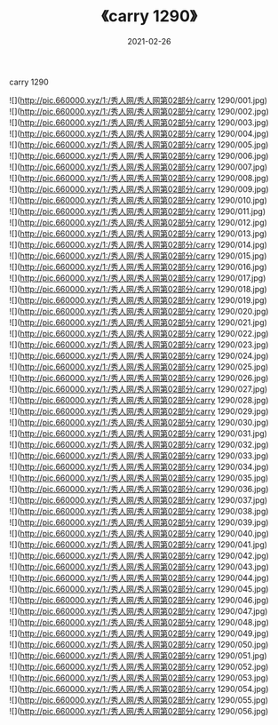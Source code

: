 ﻿---
layout: post
title:  《carry 1290》
date:   2021-02-26
img: http://pic.660000.xyz/1:/秀人网/秀人网第02部分/carry 1290/000.jpg
categories: [美女, 清纯, 唯美]
---

carry 1290

  ![](http://pic.660000.xyz/1:/秀人网/秀人网第02部分/carry 1290/001.jpg) <br> ![](http://pic.660000.xyz/1:/秀人网/秀人网第02部分/carry 1290/002.jpg) <br> ![](http://pic.660000.xyz/1:/秀人网/秀人网第02部分/carry 1290/003.jpg) <br> ![](http://pic.660000.xyz/1:/秀人网/秀人网第02部分/carry 1290/004.jpg) <br> ![](http://pic.660000.xyz/1:/秀人网/秀人网第02部分/carry 1290/005.jpg) <br> ![](http://pic.660000.xyz/1:/秀人网/秀人网第02部分/carry 1290/006.jpg) <br> ![](http://pic.660000.xyz/1:/秀人网/秀人网第02部分/carry 1290/007.jpg) <br> ![](http://pic.660000.xyz/1:/秀人网/秀人网第02部分/carry 1290/008.jpg) <br> ![](http://pic.660000.xyz/1:/秀人网/秀人网第02部分/carry 1290/009.jpg) <br> ![](http://pic.660000.xyz/1:/秀人网/秀人网第02部分/carry 1290/010.jpg) <br> ![](http://pic.660000.xyz/1:/秀人网/秀人网第02部分/carry 1290/011.jpg) <br> ![](http://pic.660000.xyz/1:/秀人网/秀人网第02部分/carry 1290/012.jpg) <br> ![](http://pic.660000.xyz/1:/秀人网/秀人网第02部分/carry 1290/013.jpg) <br> ![](http://pic.660000.xyz/1:/秀人网/秀人网第02部分/carry 1290/014.jpg) <br> ![](http://pic.660000.xyz/1:/秀人网/秀人网第02部分/carry 1290/015.jpg) <br> ![](http://pic.660000.xyz/1:/秀人网/秀人网第02部分/carry 1290/016.jpg) <br> ![](http://pic.660000.xyz/1:/秀人网/秀人网第02部分/carry 1290/017.jpg) <br> ![](http://pic.660000.xyz/1:/秀人网/秀人网第02部分/carry 1290/018.jpg) <br> ![](http://pic.660000.xyz/1:/秀人网/秀人网第02部分/carry 1290/019.jpg) <br> ![](http://pic.660000.xyz/1:/秀人网/秀人网第02部分/carry 1290/020.jpg) <br> ![](http://pic.660000.xyz/1:/秀人网/秀人网第02部分/carry 1290/021.jpg) <br> ![](http://pic.660000.xyz/1:/秀人网/秀人网第02部分/carry 1290/022.jpg) <br> ![](http://pic.660000.xyz/1:/秀人网/秀人网第02部分/carry 1290/023.jpg) <br> ![](http://pic.660000.xyz/1:/秀人网/秀人网第02部分/carry 1290/024.jpg) <br> ![](http://pic.660000.xyz/1:/秀人网/秀人网第02部分/carry 1290/025.jpg) <br> ![](http://pic.660000.xyz/1:/秀人网/秀人网第02部分/carry 1290/026.jpg) <br> ![](http://pic.660000.xyz/1:/秀人网/秀人网第02部分/carry 1290/027.jpg) <br> ![](http://pic.660000.xyz/1:/秀人网/秀人网第02部分/carry 1290/028.jpg) <br> ![](http://pic.660000.xyz/1:/秀人网/秀人网第02部分/carry 1290/029.jpg) <br> ![](http://pic.660000.xyz/1:/秀人网/秀人网第02部分/carry 1290/030.jpg) <br> ![](http://pic.660000.xyz/1:/秀人网/秀人网第02部分/carry 1290/031.jpg) <br> ![](http://pic.660000.xyz/1:/秀人网/秀人网第02部分/carry 1290/032.jpg) <br> ![](http://pic.660000.xyz/1:/秀人网/秀人网第02部分/carry 1290/033.jpg) <br> ![](http://pic.660000.xyz/1:/秀人网/秀人网第02部分/carry 1290/034.jpg) <br> ![](http://pic.660000.xyz/1:/秀人网/秀人网第02部分/carry 1290/035.jpg) <br> ![](http://pic.660000.xyz/1:/秀人网/秀人网第02部分/carry 1290/036.jpg) <br> ![](http://pic.660000.xyz/1:/秀人网/秀人网第02部分/carry 1290/037.jpg) <br> ![](http://pic.660000.xyz/1:/秀人网/秀人网第02部分/carry 1290/038.jpg) <br> ![](http://pic.660000.xyz/1:/秀人网/秀人网第02部分/carry 1290/039.jpg) <br> ![](http://pic.660000.xyz/1:/秀人网/秀人网第02部分/carry 1290/040.jpg) <br> ![](http://pic.660000.xyz/1:/秀人网/秀人网第02部分/carry 1290/041.jpg) <br> ![](http://pic.660000.xyz/1:/秀人网/秀人网第02部分/carry 1290/042.jpg) <br> ![](http://pic.660000.xyz/1:/秀人网/秀人网第02部分/carry 1290/043.jpg) <br> ![](http://pic.660000.xyz/1:/秀人网/秀人网第02部分/carry 1290/044.jpg) <br> ![](http://pic.660000.xyz/1:/秀人网/秀人网第02部分/carry 1290/045.jpg) <br> ![](http://pic.660000.xyz/1:/秀人网/秀人网第02部分/carry 1290/046.jpg) <br> ![](http://pic.660000.xyz/1:/秀人网/秀人网第02部分/carry 1290/047.jpg) <br> ![](http://pic.660000.xyz/1:/秀人网/秀人网第02部分/carry 1290/048.jpg) <br> ![](http://pic.660000.xyz/1:/秀人网/秀人网第02部分/carry 1290/049.jpg) <br> ![](http://pic.660000.xyz/1:/秀人网/秀人网第02部分/carry 1290/050.jpg) <br> ![](http://pic.660000.xyz/1:/秀人网/秀人网第02部分/carry 1290/051.jpg) <br> ![](http://pic.660000.xyz/1:/秀人网/秀人网第02部分/carry 1290/052.jpg) <br> ![](http://pic.660000.xyz/1:/秀人网/秀人网第02部分/carry 1290/053.jpg) <br> ![](http://pic.660000.xyz/1:/秀人网/秀人网第02部分/carry 1290/054.jpg) <br> ![](http://pic.660000.xyz/1:/秀人网/秀人网第02部分/carry 1290/055.jpg) <br> ![](http://pic.660000.xyz/1:/秀人网/秀人网第02部分/carry 1290/056.jpg) <br>